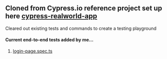 <h2> Cloned from Cypress.io reference project set up here <a href="https://github.com/cypress-io/cypress-realworld-app)">cypress-realworld-app
</a></h1>
<p>Cleared out existing tests and commands to create a testing playground</p> 

<h4> Current end-to-end tests added by me...</h4>

<ol>
  <li><a href="https://github.com/TiffanyMatchu/cypress-realworld-app/blob/main/cypress/tests/ui/login-page.spec.ts">login-page.spec.ts</a></li>
</ol>
